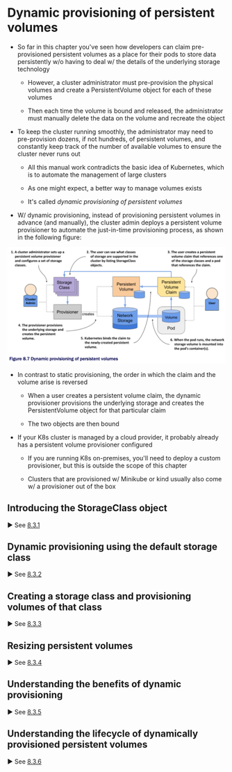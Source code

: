 # Dynamic provisioning of persistent volumes

* So far in this chapter you've seen how developers can claim pre-provisioned persistent volumes as a place for their pods to store data persistently w/o having to deal w/ the details of the underlying storage technology

  * However, a cluster administrator must pre-provision the physical volumes and create a PersistentVolume object for each of these volumes

  * Then each time the volume is bound and released, the administrator must manually delete the data on the volume and recreate the object

* To keep the cluster running smoothly, the administrator may need to pre-provision dozens, if not hundreds, of persistent volumes, and constantly keep track of the number of available volumes to ensure the cluster never runs out

  * All this manual work contradicts the basic idea of Kubernetes, which is to automate the management of large clusters

  * As one might expect, a better way to manage volumes exists

  * It's called _dynamic provisioning of persistent volumes_

* W/ dynamic provisioning, instead of provisioning persistent volumes in advance (and manually), the cluster admin deploys a persistent volume provisioner to automate the just-in-time provisioning process, as shown in the following figure:

![Fig. 1 Dynamic provisioning of persistent volumes](../../../../../img/kubernetes-in-action.demo/chpt08/section03/dynamic-provisioning-of-persistent-volumes/diag01.png)

* In contrast to static provisioning, the order in which the claim and the volume arise is reversed

  * When a user creates a persistent volume claim, the dynamic provisioner provisions the underlying storage and creates the PersistentVolume object for that particular claim

  * The two objects are then bound

* If your K8s cluster is managed by a cloud provider, it probably already has a persistent volume provisioner configured

  * If you are running K8s on-premises, you'll need to deploy a custom provisioner, but this is outside the scope of this chapter

  * Clusters that are provisioned w/ Minikube or kind usually also come w/ a provisioner out of the box 

## Introducing the StorageClass object

▶︎ See [8.3.1](storageclass-object/README.md)

## Dynamic provisioning using the default storage class

▶︎ See [8.3.2](default-storage-class/README.md)

## Creating a storage class and provisioning volumes of that class

▶︎ See [8.3.3](create-storage-class-and-provision-volumes/README.md)

## Resizing persistent volumes

▶︎ See [8.3.4](resize-persistent-volumes/README.md)

## Understanding the benefits of dynamic provisioning

▶︎ See [8.3.5](benefits-of-dynamic-provisioning/README.md)

## Understanding the lifecycle of dynamically provisioned persistent volumes

▶︎ See [8.3.6](lifecycle-of-dynamically-provisioned-persistent-volumes/README.md)
